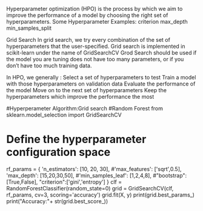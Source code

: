 Hyperparameter optimization (HPO) is the process by which we aim to improve the performance of a model by choosing the right set of hyperparameters.
Some Hyperparameter Examples:
criterion
max_depth
min_samples_split


Grid Search
In grid search, we try every combination of the set of hyperparameters that the user-specified.
Grid search is implemented in scikit-learn under the name of GridSearchCV
Grod Search should be used if the model you are tuning does not have too many parameters, or if you don’t have too much training data.



 In HPO, we generally :
Select a set of hyperparameters to test
Train a model with those hyperparameters on validation data
Evaluate the performance of the model
Move on to the next set of hyperparameters
Keep the hyperparameters which improve the performance the most






#Hyperperameter Algorithm:Grid search
#Random Forest
from sklearn.model_selection import GridSearchCV
# Define the hyperparameter configuration space
rf_params = {
    'n_estimators': [10, 20, 30],
    #'max_features': ['sqrt',0.5],
    'max_depth': [15,20,30,50],
    #'min_samples_leaf': [1,2,4,8],
    #"bootstrap":[True,False],
    "criterion":['gini','entropy']
}
clf = RandomForestClassifier(random_state=0)
grid = GridSearchCV(clf, rf_params, cv=3, scoring='accuracy')
grid.fit(X, y)
print(grid.best_params_)
print("Accuracy:"+ str(grid.best_score_))
